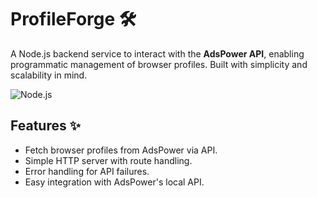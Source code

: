 # ProfileForge 🛠️

A Node.js backend service to interact with the **AdsPower API**, enabling programmatic management of browser profiles. Built with simplicity and scalability in mind.

![Node.js](https://img.shields.io/badge/Node.js-18.x-green)

## Features ✨
- Fetch browser profiles from AdsPower via API.
- Simple HTTP server with route handling.
- Error handling for API failures.
- Easy integration with AdsPower's local API.
